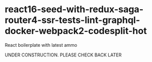 # react16-seed-with-redux-saga-router4-ssr-tests-lint-graphql-docker-webpack2-codesplit-hot
React boilerplate with latest ammo

UNDER CONSTRUCTION. PLEASE CHECK BACK LATER
